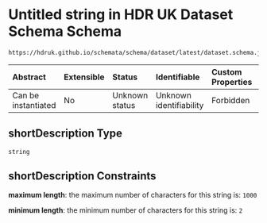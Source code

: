 # Untitled string in HDR UK Dataset Schema Schema

```txt
https://hdruk.github.io/schemata/schema/dataset/latest/dataset.schema.json#/definitions/shortDescription
```



| Abstract            | Extensible | Status         | Identifiable            | Custom Properties | Additional Properties | Access Restrictions | Defined In                                                                                        |
| :------------------ | :--------- | :------------- | :---------------------- | :---------------- | :-------------------- | :------------------ | :------------------------------------------------------------------------------------------------ |
| Can be instantiated | No         | Unknown status | Unknown identifiability | Forbidden         | Allowed               | none                | [dataset.schema.json*](../../../schema/dataset/latest/dataset.schema.json "open original schema") |

## shortDescription Type

`string`

## shortDescription Constraints

**maximum length**: the maximum number of characters for this string is: `1000`

**minimum length**: the minimum number of characters for this string is: `2`
